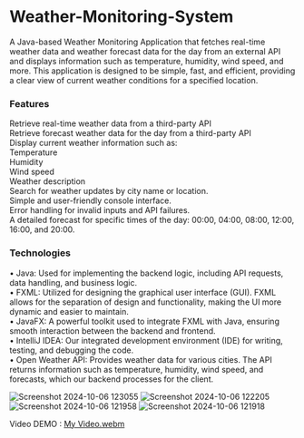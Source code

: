 # Weather-Monitoring-System
A Java-based Weather Monitoring Application that fetches real-time weather data and weather forecast data for the day from an external API and displays information such as temperature, humidity, wind speed, and more. This application is designed to be simple, fast, and efficient, providing a clear view of current weather conditions for a specified location.

### Features
Retrieve real-time weather data from a third-party API <br>
Retrieve forecast weather data for the day from a third-party API<br>
Display current weather information such as:<br>
Temperature<br>
Humidity<br>
Wind speed<br>
Weather description<br>
Search for weather updates by city name or location.<br>
Simple and user-friendly console interface.<br>
Error handling for invalid inputs and API failures.<br>
A detailed forecast for specific times of the day: 00:00, 04:00, 08:00, 12:00, 16:00, and 20:00.<br>

### Technologies
• Java: Used for implementing the backend logic, including API requests, data handling, and 
business logic.<br>
• FXML: Utilized for designing the graphical user interface (GUI). FXML allows for the separation of 
design and functionality, making the UI more dynamic and easier to maintain.<br>
• JavaFX: A powerful toolkit used to integrate FXML with Java, ensuring smooth interaction 
between the backend and frontend.<br>
• IntelliJ IDEA: Our integrated development environment (IDE) for writing, testing, and debugging 
the code.<br>
• Open Weather API: Provides weather data for various cities. The API returns information such as 
temperature, humidity, wind speed, and forecasts, which our backend processes for the client.<br>

![Screenshot 2024-10-06 123055](https://github.com/user-attachments/assets/f47a882a-1e13-4b8e-8fc6-e7f8786f8e9f)
![Screenshot 2024-10-06 122205](https://github.com/user-attachments/assets/8c84a530-1332-4907-8785-7cf69c21def6)
![Screenshot 2024-10-06 121958](https://github.com/user-attachments/assets/466051bf-ab4f-4dfd-8949-4262b1cd6294)
![Screenshot 2024-10-06 121918](https://github.com/user-attachments/assets/28b4d018-7dfa-4320-bbdc-95342b905612) <br>

Video DEMO : 
[My Video.webm](https://github.com/user-attachments/assets/0a03200a-eb6a-4d52-b919-0d9f557fc365)
